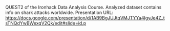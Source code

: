 QUEST2 of the Ironhack Data Analysis Course.
Analyzed dataset contains info on shark attacks worldwide. 
Presentation URL: https://docs.google.com/presentation/d/1AB9BgJUJtqVMJTYYa4IgyJe4Z_tsTNQdYwBWexqV2Qk/edit#slide=id.p
